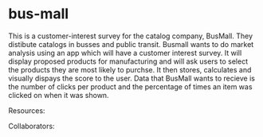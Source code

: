 # bus-mall

 This is a customer-interest survey for the catalog company, BusMall. They distibute catalogs in busses and public transit. Busmall wants to do market analysis using an app which will have a customer interest survey. It will display proposed products for manufacturing and will ask users to select the products they are most likely to purchse. It then stores, calculates and visually dispays the score to the user. Data that BusMall wants to recieve is the number of clicks per product and the percentage of times an item was clicked on when it was shown. 

 Resources:




 Collaborators:

